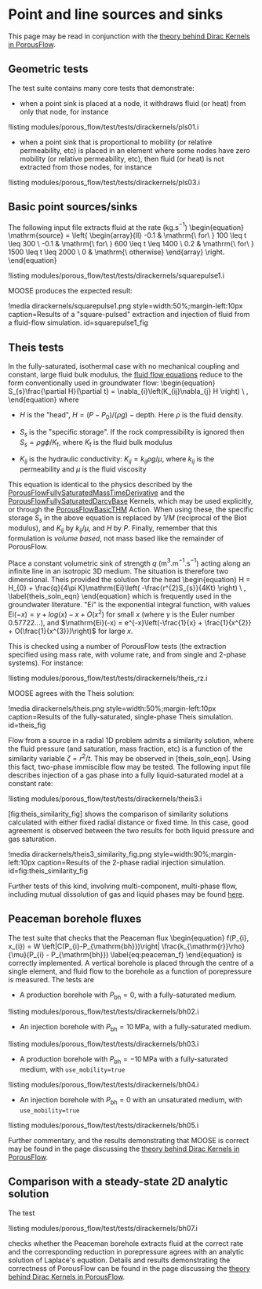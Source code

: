 # Point and line sources and sinks

This page may be read in conjunction with the [theory behind Dirac Kernels in PorousFlow](sinks.md).

## Geometric tests

The test suite contains many core tests that demonstrate:

- when a point sink is placed at a node, it withdraws fluid (or heat) from only that node, for instance

!listing modules/porous_flow/test/tests/dirackernels/pls01.i


- when a point sink that is proportional to mobility (or relative permeability, etc) is placed in an element where some nodes have zero mobility (or relative permeability, etc), then fluid (or heat) is not extracted from those nodes, for instance

!listing modules/porous_flow/test/tests/dirackernels/pls03.i

## Basic point sources/sinks

The following input file extracts fluid at the rate (kg.s$^{-1}$)
\begin{equation}
\mathrm{source} = \left\{
\begin{array}{ll}
-0.1 & \mathrm{\ for\ } 100 \leq t \leq 300 \\
-0.1 & \mathrm{\ for\ } 600 \leq t \leq 1400 \\
0.2 & \mathrm{\ for\ } 1500 \leq t \leq 2000 \\
0 & \mathrm{\ otherwise}
\end{array}
\right.
\end{equation}

!listing modules/porous_flow/test/tests/dirackernels/squarepulse1.i

MOOSE produces the expected result:

!media dirackernels/squarepulse1.png style=width:50%;margin-left:10px caption=Results of a "square-pulsed" extraction and injection of fluid from a fluid-flow simulation.  id=squarepulse1_fig

## Theis tests

In the fully-saturated, isothermal case with no mechanical coupling and constant, large fluid bulk modulus, the [fluid flow equations](porous_flow/governing_equations.md) reduce to the form conventionally used in groundwater flow:
\begin{equation}
S_{s}\frac{\partial H}{\partial t} = \nabla_{i}\left(K_{ij}\nabla_{j} H \right) \ ,
\end{equation}
where

- $H$ is the "head", $H=(P - P_{0})/(\rho g) - \mathrm{depth}$.  Here $\rho$ is the fluid density.

- $S_{s}$ is the "specific storage".  If the rock compressibility is ignored then $S_{s} = \rho g \phi / K_{\mathrm{f}}$, where $K_{\mathrm{f}}$ is the fluid bulk modulus

- $K_{ij}$ is the hydraulic conductivity: $K_{ij} = k_{ij}\rho g / \mu$, where $k_{ij}$ is the permeability and $\mu$ is the fluid viscosity

This equation is identical to the physics described by the [PorousFlowFullySaturatedMassTimeDerivative](PorousFlowFullySaturatedMassTimeDerivative.md) and the [PorousFlowFullySaturatedDarcyBase](PorousFlowFullySaturatedDarcyBase.md) Kernels, which may be used explicitly, or through the [PorousFlowBasicTHM](PorousFlowBasicTHM.md) Action.  When using these, the specific storage $S_{s}$ in the above equation is replaced by $1/M$ (reciprocal of the Biot modulus), and $K_{ij}$ by $k_{ij}/\mu$, and $H$ by $P$.  Finally, remember that this formulation is *volume based*, not mass based like the remainder of PorousFlow.

Place a constant volumetric sink of strength $q$ (m$^{3}$.m$^{-1}$.s$^{-1}$) acting along an infinite line in an isotropic 3D medium.  The situation is therefore two dimensional.  Theis provided the solution for the head
\begin{equation}
H = H_{0} + \frac{q}{4\pi K}\mathrm{Ei}\left( -\frac{r^{2}S_{s}}{4Kt} \right) \ ,
\label{theis_soln_eqn}
\end{equation}
which is frequently used in the groundwater literature.  "Ei" is the exponential integral function, with values $\mathrm{Ei}(-x) = \gamma + log(x) - x + O(x^{2})$ for small $x$ (where $\gamma$ is the Euler number $0.57722\ldots$), and $\mathrm{Ei}(-x) = e^{-x}\left(-\frac{1}{x} + \frac{1}{x^{2}} + O(\frac{1}{x^{3}})\right)$ for large $x$.

This is checked using a number of PorousFlow tests (the extraction specified using mass rate, with volume rate, and from single and 2-phase systems).  For instance:

!listing modules/porous_flow/test/tests/dirackernels/theis_rz.i

MOOSE agrees with the Theis solution:

!media dirackernels/theis.png style=width:50%;margin-left:10px caption=Results of the fully-saturated, single-phase Theis simulation. id=theis_fig

Flow from a source in a radial 1D problem admits a similarity solution, where the fluid pressure (and saturation, mass fraction, etc) is a function of the similarity variable $\zeta = r^2/t$.  This may be observed in [theis_soln_eqn].  Using this fact, two-phase immiscible flow may be tested.  The following input file describes injection of a gas phase into a fully liquid-saturated model at a constant rate:

!listing modules/porous_flow/test/tests/dirackernels/theis3.i

[fig:theis_similarity_fig] shows the comparison of
similarity solutions calculated with either fixed radial distance or fixed time. In this case, good agreement
is observed between the two results for both liquid pressure and gas saturation.

!media dirackernels/theis3_similarity_fig.png style=width:90%;margin-left:10px caption=Results of the 2-phase radial injection simulation. id=fig:theis_similarity_fig

Further tests of this kind, involving multi-component, multi-phase flow, including mutual dissolution of gas and liquid phases may be found [here](porous_flow/tests/fluidstate/fluidstate_tests.md).

## Peaceman borehole fluxes

The test suite that checks that the Peaceman flux
\begin{equation}
f(P_{i}, x_{i}) =
W \left|C(P_{i}-P_{\mathrm{bh}})\right|
\frac{k_{\mathrm{r}}\rho}{\mu}(P_{i} - P_{\mathrm{bh}})
\label{eq:peaceman_f}
\end{equation}
is correctly implemented.  A vertical borehole is placed through the
centre of a single element, and fluid flow to the borehole as a
function of porepressure is measured.  The tests are

- A production borehole with $P_{\mathrm{bh}} = 0$, with a fully-saturated medium.

!listing modules/porous_flow/test/tests/dirackernels/bh02.i

- An injection borehole with $P_{\mathrm{bh}} = 10\,$MPa, with a fully-saturated medium.

!listing modules/porous_flow/test/tests/dirackernels/bh03.i

- A production borehole with $P_{\mathrm{bh}} = -10\,$MPa with a fully-saturated medium, with `use_mobility=true`

!listing modules/porous_flow/test/tests/dirackernels/bh04.i

- An injection borehole with $P_{\mathrm{bh}} = 0$ with an unsaturated medium, with `use_mobility=true`

!listing modules/porous_flow/test/tests/dirackernels/bh05.i

Further commentary, and the results demonstrating that MOOSE is correct may be found in the page discussing the [theory behind Dirac Kernels in PorousFlow](sinks.md).

## Comparison with a steady-state 2D analytic solution

The test

!listing modules/porous_flow/test/tests/dirackernels/bh07.i

checks whether the Peaceman borehole extracts fluid at the correct rate and the corresponding reduction in porepressure agrees with an analytic solution of Laplace's equation.  Details and results demonstrating the correctness of PorousFlow can be found in the page discussing the [theory behind Dirac Kernels in PorousFlow](sinks.md).
